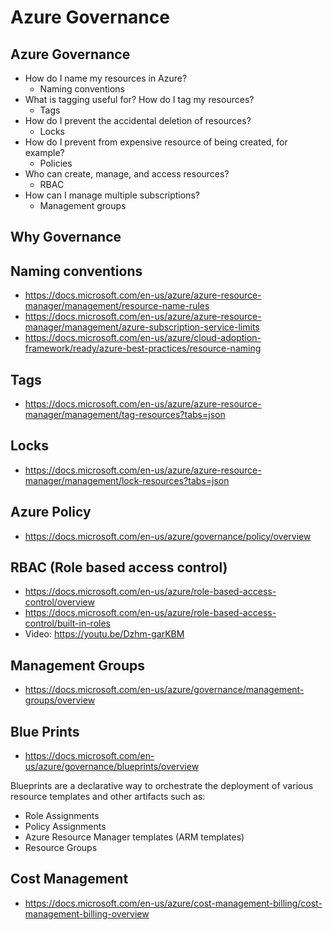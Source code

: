 # Azure Governance

## Azure Governance

- How do I name my resources in Azure?
  - Naming conventions
- What is tagging useful for? How do I tag my resources?
  - Tags
- How do I prevent the accidental deletion of resources? 
  - Locks
- How do I prevent from expensive resource of being created, for example?
  - Policies
- Who can create, manage, and access resources?
  - RBAC
- How can I manage multiple subscriptions?
  - Management groups

## Why Governance

## Naming conventions

- https://docs.microsoft.com/en-us/azure/azure-resource-manager/management/resource-name-rules
- https://docs.microsoft.com/en-us/azure/azure-resource-manager/management/azure-subscription-service-limits
- https://docs.microsoft.com/en-us/azure/cloud-adoption-framework/ready/azure-best-practices/resource-naming

## Tags

- https://docs.microsoft.com/en-us/azure/azure-resource-manager/management/tag-resources?tabs=json

## Locks

- https://docs.microsoft.com/en-us/azure/azure-resource-manager/management/lock-resources?tabs=json

## Azure Policy

- https://docs.microsoft.com/en-us/azure/governance/policy/overview

## RBAC (Role based access control)

- https://docs.microsoft.com/en-us/azure/role-based-access-control/overview
- https://docs.microsoft.com/en-us/azure/role-based-access-control/built-in-roles
- Video: https://youtu.be/Dzhm-garKBM

## Management Groups

- https://docs.microsoft.com/en-us/azure/governance/management-groups/overview

## Blue Prints

- https://docs.microsoft.com/en-us/azure/governance/blueprints/overview

Blueprints are a declarative way to orchestrate the deployment of various resource templates and other artifacts such as:

- Role Assignments
- Policy Assignments
- Azure Resource Manager templates (ARM templates)
- Resource Groups

## Cost Management

- https://docs.microsoft.com/en-us/azure/cost-management-billing/cost-management-billing-overview

